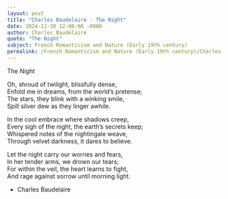 ```yaml
---
layout: post
title: "Charles Baudelaire - The Night"
date: 2024-12-30 12:00:00 -0000
author: Charles Baudelaire
quote: "The Night"
subject: French Romanticism and Nature (Early 19th century)
permalink: /French Romanticism and Nature (Early 19th century)/Charles Baudelaire/Charles Baudelaire - The Night
---
```


The Night

Oh, shroud of twilight, blissfully dense,  
Enfold me in dreams, from the world’s pretense;  
The stars, they blink with a winking smile,  
Spill silver dew as they linger awhile.

In the cool embrace where shadows creep,  
Every sigh of the night, the earth’s secrets keep;  
Whispered notes of the nightingale weave,  
Through velvet darkness, it dares to believe.

Let the night carry our worries and fears,  
In her tender arms, we drown our tears;  
For within the veil, the heart learns to fight,  
And rage against sorrow until morning light.

- Charles Baudelaire
